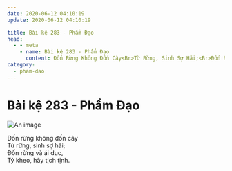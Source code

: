 ```yaml
---
date: 2020-06-12 04:10:19
update: 2020-06-12 04:10:19

title: Bài kệ 283 - Phẩm Đạo
head:
  - - meta
    - name: Bài kệ 283 - Phẩm Đạo
      content: Ðốn Rừng Không Đốn Cây<Br>Từ Rừng, Sinh Sợ Hãi;<Br>Ðốn Rừng  Và Ái Dục,<Br>Tỷ Kheo, Hãy Tịch Tịnh.<Br>
category:
  - pham-dao
---
```


# Bài kệ 283 - Phẩm Đạo

![An image](/img/pham-dao/pham-dao-283.jpg)

Ðốn rừng không đốn cây<br>Từ rừng, sinh sợ hãi;<br>Ðốn rừng  và ái dục,<br>Tỷ kheo, hãy tịch tịnh.<br>
